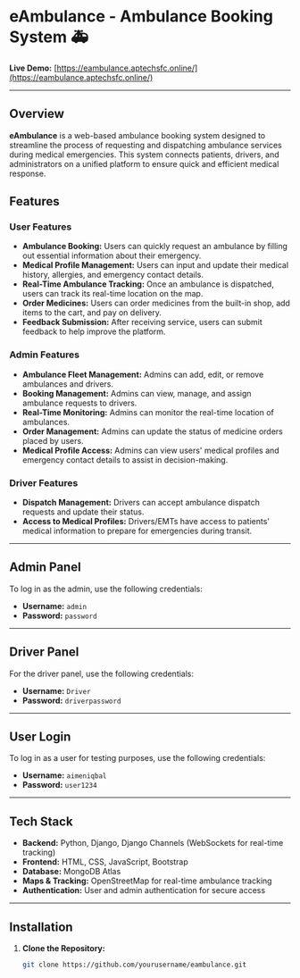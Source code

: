 # eAmbulance - Ambulance Booking System 🚑

**Live Demo:** [https://eambulance.aptechsfc.online/](https://eambulance.aptechsfc.online/)

---

## Overview
**eAmbulance** is a web-based ambulance booking system designed to streamline the process of requesting and dispatching ambulance services during medical emergencies. This system connects patients, drivers, and administrators on a unified platform to ensure quick and efficient medical response.

## Features

### User Features
- **Ambulance Booking:** Users can quickly request an ambulance by filling out essential information about their emergency.
- **Medical Profile Management:** Users can input and update their medical history, allergies, and emergency contact details.
- **Real-Time Ambulance Tracking:** Once an ambulance is dispatched, users can track its real-time location on the map.
- **Order Medicines:** Users can order medicines from the built-in shop, add items to the cart, and pay on delivery.
- **Feedback Submission:** After receiving service, users can submit feedback to help improve the platform.

### Admin Features
- **Ambulance Fleet Management:** Admins can add, edit, or remove ambulances and drivers. 
- **Booking Management:** Admins can view, manage, and assign ambulance requests to drivers.
- **Real-Time Monitoring:** Admins can monitor the real-time location of ambulances.
- **Order Management:** Admins can update the status of medicine orders placed by users.
- **Medical Profile Access:** Admins can view users' medical profiles and emergency contact details to assist in decision-making.

### Driver Features
- **Dispatch Management:** Drivers can accept ambulance dispatch requests and update their status.
- **Access to Medical Profiles:** Drivers/EMTs have access to patients' medical information to prepare for emergencies during transit.

---



## Admin Panel

To log in as the admin, use the following credentials:

- **Username:** `admin`
- **Password:** `password`

---

## Driver Panel

For the driver panel, use the following credentials:

- **Username:** `Driver`
- **Password:** `driverpassword`

---

## User Login

To log in as a user for testing purposes, use the following credentials:

- **Username:** `aimeniqbal`
- **Password:** `user1234`

---

## Tech Stack

- **Backend:** Python, Django, Django Channels (WebSockets for real-time tracking)
- **Frontend:** HTML, CSS, JavaScript, Bootstrap
- **Database:** MongoDB Atlas
- **Maps & Tracking:** OpenStreetMap for real-time ambulance tracking
- **Authentication:** User and admin authentication for secure access

---

## Installation

1. **Clone the Repository:**
   ```bash
   git clone https://github.com/yourusername/eambulance.git


